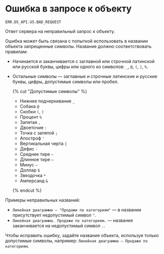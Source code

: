 # Ошибка в запросе к объекту

`ERR.DS_API.US.BAD_REQUEST`

Ответ сервера на неправильный запрос к объекту.

Ошибка может быть связана с попыткой использовать в названии объекта запрещенные символы. Название должно соответствовать правилам:

* Начинается и заканчивается с заглавной или строчной латинской или русской буквы, цифры или одного из символов: `_`, `@`, `(`, `)`, `%`.

* Остальные символы — заглавные и строчные латинские и русские буквы, цифры, допустимые символы или пробел.

  {% cut "Допустимые символы" %}
  
  * Нижнее подчеркивание `_`
  * Собака `@`
  * Скобки `(`, `)`
  * Процент `%`
  * Запятая `,`
  * Двоеточие `:`
  * Точка с запятой `;`
  * Апостроф `'`
  * Вертикальная черта `|`
  * Дефис `-`
  * Среднее тире `–`
  * Длинное тире `—`
  * Минус `−`
  * Доллар `$`
  * Звездочка `*`
  * Амперсанд `&`
  
  {% endcut %}

Примеры неправильных названий:

* `Линейная диаграмма — "Продажи по категориям"` — в названии присутствует недопустимый символ `"`.
* `Линейная диаграмма. Продажи по категориям.` — название заканчивается на недопустимый символ `.`.

Чтобы исправить ошибку, задайте название объекта, используя только допустимые символы, например: `Линейная диаграмма — Продажи по категориям`.
